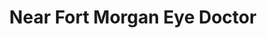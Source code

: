 ---
title: "Near Fort Morgan Eye Doctor"
url: /brush/near-fort-morgan-eye-doctor/
shop: optician
---